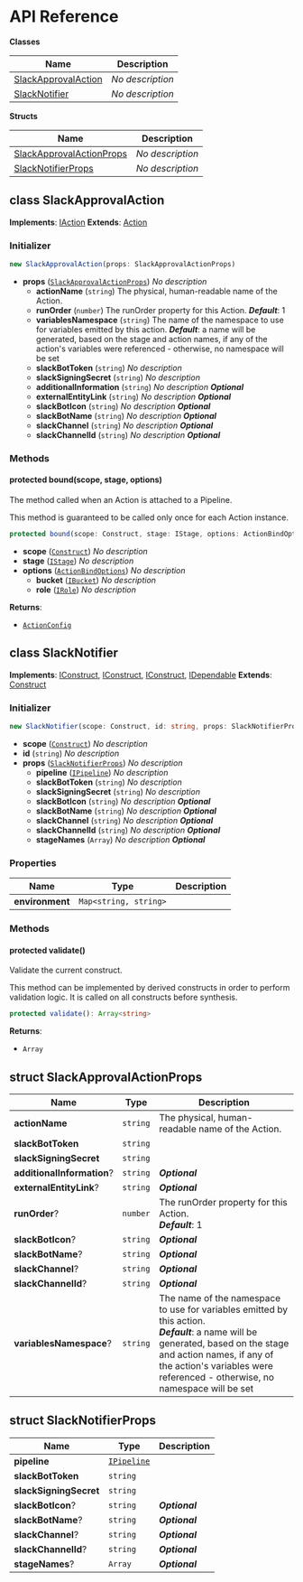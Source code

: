 # API Reference

**Classes**

Name|Description
----|-----------
[SlackApprovalAction](#cloudcomponents-cdk-codepipeline-slack-slackapprovalaction)|*No description*
[SlackNotifier](#cloudcomponents-cdk-codepipeline-slack-slacknotifier)|*No description*


**Structs**

Name|Description
----|-----------
[SlackApprovalActionProps](#cloudcomponents-cdk-codepipeline-slack-slackapprovalactionprops)|*No description*
[SlackNotifierProps](#cloudcomponents-cdk-codepipeline-slack-slacknotifierprops)|*No description*



## class SlackApprovalAction  <a id="cloudcomponents-cdk-codepipeline-slack-slackapprovalaction"></a>



__Implements__: [IAction](#aws-cdk-aws-codepipeline-iaction)
__Extends__: [Action](#aws-cdk-aws-codepipeline-actions-action)

### Initializer




```ts
new SlackApprovalAction(props: SlackApprovalActionProps)
```

* **props** (<code>[SlackApprovalActionProps](#cloudcomponents-cdk-codepipeline-slack-slackapprovalactionprops)</code>)  *No description*
  * **actionName** (<code>string</code>)  The physical, human-readable name of the Action. 
  * **runOrder** (<code>number</code>)  The runOrder property for this Action. __*Default*__: 1
  * **variablesNamespace** (<code>string</code>)  The name of the namespace to use for variables emitted by this action. __*Default*__: a name will be generated, based on the stage and action names, if any of the action's variables were referenced - otherwise, no namespace will be set
  * **slackBotToken** (<code>string</code>)  *No description* 
  * **slackSigningSecret** (<code>string</code>)  *No description* 
  * **additionalInformation** (<code>string</code>)  *No description* __*Optional*__
  * **externalEntityLink** (<code>string</code>)  *No description* __*Optional*__
  * **slackBotIcon** (<code>string</code>)  *No description* __*Optional*__
  * **slackBotName** (<code>string</code>)  *No description* __*Optional*__
  * **slackChannel** (<code>string</code>)  *No description* __*Optional*__
  * **slackChannelId** (<code>string</code>)  *No description* __*Optional*__


### Methods


#### protected bound(scope, stage, options) <a id="cloudcomponents-cdk-codepipeline-slack-slackapprovalaction-bound"></a>

The method called when an Action is attached to a Pipeline.

This method is guaranteed to be called only once for each Action instance.

```ts
protected bound(scope: Construct, stage: IStage, options: ActionBindOptions): ActionConfig
```

* **scope** (<code>[Construct](#aws-cdk-core-construct)</code>)  *No description*
* **stage** (<code>[IStage](#aws-cdk-aws-codepipeline-istage)</code>)  *No description*
* **options** (<code>[ActionBindOptions](#aws-cdk-aws-codepipeline-actionbindoptions)</code>)  *No description*
  * **bucket** (<code>[IBucket](#aws-cdk-aws-s3-ibucket)</code>)  *No description* 
  * **role** (<code>[IRole](#aws-cdk-aws-iam-irole)</code>)  *No description* 

__Returns__:
* <code>[ActionConfig](#aws-cdk-aws-codepipeline-actionconfig)</code>



## class SlackNotifier  <a id="cloudcomponents-cdk-codepipeline-slack-slacknotifier"></a>



__Implements__: [IConstruct](#constructs-iconstruct), [IConstruct](#aws-cdk-core-iconstruct), [IConstruct](#constructs-iconstruct), [IDependable](#aws-cdk-core-idependable)
__Extends__: [Construct](#aws-cdk-core-construct)

### Initializer




```ts
new SlackNotifier(scope: Construct, id: string, props: SlackNotifierProps)
```

* **scope** (<code>[Construct](#aws-cdk-core-construct)</code>)  *No description*
* **id** (<code>string</code>)  *No description*
* **props** (<code>[SlackNotifierProps](#cloudcomponents-cdk-codepipeline-slack-slacknotifierprops)</code>)  *No description*
  * **pipeline** (<code>[IPipeline](#aws-cdk-aws-codepipeline-ipipeline)</code>)  *No description* 
  * **slackBotToken** (<code>string</code>)  *No description* 
  * **slackSigningSecret** (<code>string</code>)  *No description* 
  * **slackBotIcon** (<code>string</code>)  *No description* __*Optional*__
  * **slackBotName** (<code>string</code>)  *No description* __*Optional*__
  * **slackChannel** (<code>string</code>)  *No description* __*Optional*__
  * **slackChannelId** (<code>string</code>)  *No description* __*Optional*__
  * **stageNames** (<code>Array<string></code>)  *No description* __*Optional*__



### Properties


Name | Type | Description 
-----|------|-------------
**environment** | <code>Map<string, string></code> | <span></span>

### Methods


#### protected validate() <a id="cloudcomponents-cdk-codepipeline-slack-slacknotifier-validate"></a>

Validate the current construct.

This method can be implemented by derived constructs in order to perform
validation logic. It is called on all constructs before synthesis.

```ts
protected validate(): Array<string>
```


__Returns__:
* <code>Array<string></code>



## struct SlackApprovalActionProps  <a id="cloudcomponents-cdk-codepipeline-slack-slackapprovalactionprops"></a>






Name | Type | Description 
-----|------|-------------
**actionName** | <code>string</code> | The physical, human-readable name of the Action.
**slackBotToken** | <code>string</code> | <span></span>
**slackSigningSecret** | <code>string</code> | <span></span>
**additionalInformation**? | <code>string</code> | __*Optional*__
**externalEntityLink**? | <code>string</code> | __*Optional*__
**runOrder**? | <code>number</code> | The runOrder property for this Action.<br/>__*Default*__: 1
**slackBotIcon**? | <code>string</code> | __*Optional*__
**slackBotName**? | <code>string</code> | __*Optional*__
**slackChannel**? | <code>string</code> | __*Optional*__
**slackChannelId**? | <code>string</code> | __*Optional*__
**variablesNamespace**? | <code>string</code> | The name of the namespace to use for variables emitted by this action.<br/>__*Default*__: a name will be generated, based on the stage and action names, if any of the action's variables were referenced - otherwise, no namespace will be set



## struct SlackNotifierProps  <a id="cloudcomponents-cdk-codepipeline-slack-slacknotifierprops"></a>






Name | Type | Description 
-----|------|-------------
**pipeline** | <code>[IPipeline](#aws-cdk-aws-codepipeline-ipipeline)</code> | <span></span>
**slackBotToken** | <code>string</code> | <span></span>
**slackSigningSecret** | <code>string</code> | <span></span>
**slackBotIcon**? | <code>string</code> | __*Optional*__
**slackBotName**? | <code>string</code> | __*Optional*__
**slackChannel**? | <code>string</code> | __*Optional*__
**slackChannelId**? | <code>string</code> | __*Optional*__
**stageNames**? | <code>Array<string></code> | __*Optional*__



